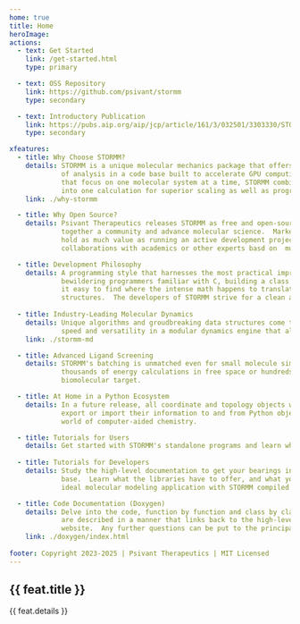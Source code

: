 ```yaml
---
home: true
title: Home
heroImage: 
actions:
  - text: Get Started
    link: /get-started.html
    type: primary

  - text: OSS Repository
    link: https://github.com/psivant/stormm
    type: secondary

  - text: Introductory Publication
    link: https://pubs.aip.org/aip/jcp/article/161/3/032501/3303330/STORMM-Structure-and-topology-replica-molecular
    type: secondary

xfeatures:
  - title: Why Choose STORMM?
    details: STORMM is a unique molecular mechanics package that offers dynamics and other types
             of analysis in a code base built to accelerate GPU computing.  Unlike other packages
             that focus on one molecular system at a time, STORMM combines any number of systems
             into one calculation for superior scaling as well as programming advantages.
    link: ./why-stormm

  - title: Why Open Source?
    details: Psivant Therapeutics releases STORMM as free and open-source software to bring
             together a community and advance molecular science.  Marketing the softare does not
             hold as much value as running an active development project that can invite
             collaborations with academics or other experts basd on  mutual goals.

  - title: Development Philosophy
    details: A programming style that harnesses the most practical improvements in C++ without
             bewildering programmers familiar with C, building a class and API structure that makes
             it easy to find where the intense math happens to translate equations into molecular
             structures.  The developers of STORMM strive for a clean and accessible tool kit.
    
  - title: Industry-Leading Molecular Dynamics
    details: Unique algorithms and groudbreaking data structures come together for exceptional
             speed and versatility in a modular dynamics engine that also accelerates innovation.
    link: ./stormm-md

  - title: Advanced Ligand Screening
    details: STORMM's batching is unmatched even for small molecule simulations, staging tens of
             thousands of energy calculations in free space or hundreds in the context of a
             biomolecular target.

  - title: At Home in a Python Ecosystem
    details: In a future release, all coordinate and topology objects will have the option to
             export or import their information to and from Python objects, connecting STORMM to a
             world of computer-aided chemistry.

  - title: Tutorials for Users
    details: Get started with STORMM's standalone programs and learn what it can do for you!
    
  - title: Tutorials for Developers
    details: Study the high-level documentation to get your bearings in the vast, original code
             base.  Learn what the libraries have to offer, and what you would need to build your
             ideal molecular modeling application with STORMM compiled as a library.

  - title: Code Documentation (Doxygen)
    details: Delve into the code, function by function and class by class.  All methods and inputs
             are described in a manner that links back to the high-level documentation on this
             website.  Any further questions can be put to the principal developers.
    link: ./doxygen/index.html
    
footer: Copyright 2023-2025 | Psivant Therapeutics | MIT Licensed
---
```

<!-- 
This is the content of home page. Check [Home Page Docs][default-theme-home] for more details.

[default-theme-home]: https://vuejs.press/reference/default-theme/frontmatter.html#home-page -->

<div class="vp-features">
  <div class="vp-feature" v-for="feat in $frontmatter.xfeatures" :key="feat.title">
    <h2><a :href="feat.link" rel="noopener">{{ feat.title }}</a></h2>
    <p>{{ feat.details }}</p>
  </div>
</div>
